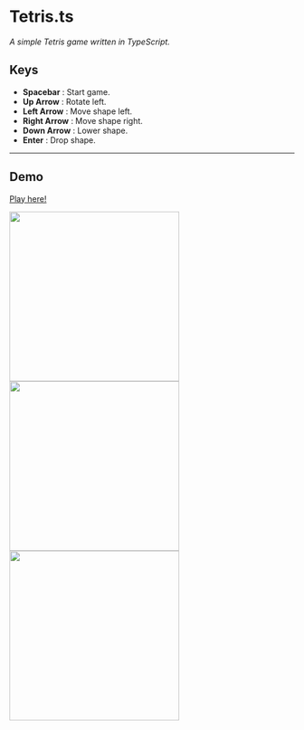 # Tetris.ts

*A simple Tetris game written in TypeScript.*

## Keys
* **Spacebar** : Start game.
* **Up Arrow** : Rotate left.
* **Left Arrow** : Move shape left.
* **Right Arrow** : Move shape right.
* **Down Arrow** : Lower shape.
* **Enter** : Drop shape.
----
## Demo
[Play here!](https://henshmi.github.io/Tetris.ts/dist/)


<img width="300" src="https://i.ibb.co/hm91jYX/Screen-Shot-2019-02-02-at-12-48-04.png">
<img width="300" src="https://i.ibb.co/DVLbXJw/Screen-Shot-2019-02-02-at-12-50-24.png">
<img width="300" src="https://i.ibb.co/Ks01fdj/Screen-Shot-2019-02-02-at-12-51-12.png">

